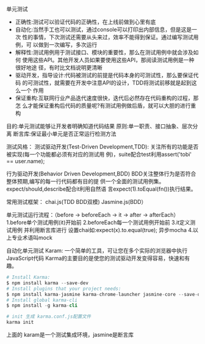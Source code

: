 单元测试
* 正确性:测试可以验证代码的正确性，在上线前做到心里有底
* 自动化:当然手工也可以测试，通过console可以打印出内部信息，但是这是一次 性的事情，下次测试还需要从头来过，效率不能得到保证。通过编写测试用例，可 以做到一次编写，多次运行
* 解释性:测试用例用于测试接口、模块的重要性，那么在测试用例中就会涉及如何 使用这些API。其他开发人员如果要使用这些API，那阅读测试用例是一种很好地途 径，有时比文档说明更清晰
* 驱动开发，指导设计:代码被测试的前提是代码本身的可测试性，那么要保证代码 的可测试性，就需要在开发中注意API的设计，TDD将测试前移就是起到这么一个 作用
* 保证重构:互联网行业产品迭代速度很快，迭代后必然存在代码重构的过程，那怎
么才能保证重构后代码的质量呢?有测试用例做后盾，就可以大胆的进行重构

目的:单元测试能够让开发者明确知道代码结果
原则:单一职责、接口抽象、层次分离
断言库:保证最小单元是否正常运行检测方法

测试风格：
测试驱动开发(Test-Driven Development,TDD): 关注所有的功能是否被实现(每一个功能都必须有对应的测试用 例)，suite配合test利用assert('tobi' == user.name);

行为驱动开发(Behavior Driven Development,BDD) BDD关注整体行为是否符合整体预期,编写的每一行代码都有目的提 供一个全面的测试用例集。expect/should,describe配合it利用自然语 言expect(1).toEqual(fn())执行结果。


常用测试框架：
chai.js(TDD BDD双模)
Jasmine.js(BDD）

单元测试运行流程：（before -> beforeEach -> it -> after -> afterEach）
1.before单个测试用例(it)开始前 
2.beforeEach每一个测试用例开始前 
3.it定义测试用例 并利用断言库进行 设置chai如:expect(x).to.equal(true); 异步mocha
4.以上专业术语叫mock


自动化单元测试
Karam: 一个简单的工具，可让您在多个实际的浏览器中执行JavaScript代码
Karma的主要目的是使您的测试驱动开发变得容易，快速和有趣。

```s
# Install Karma:
$ npm install karma --save-dev
# Install plugins that your project needs:
$ npm install karma-jasmine karma-chrome-launcher jasmine-core --save-dev
# Install global karma-cli
$ npm install -g karma-cli

# init 生成 karma.conf.js配置文件
karma init 
```
上面的 karam是一个测试集成环境，jasmine是断言库